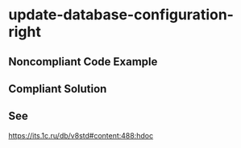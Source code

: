 # update-database-configuration-right

## Noncompliant Code Example

## Compliant Solution

## See
https://its.1c.ru/db/v8std#content:488:hdoc